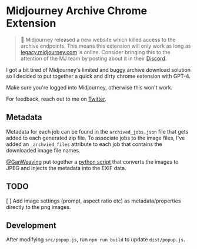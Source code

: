# Midjourney Archive Chrome Extension

> 🚨 Midjourney released a new website which killed access to the archive
endpoints. This means this extension will only work as long as
[legacy.midjourney.com](https://legacy.midjourney.com) is online. Consider
bringing this to the attention of the MJ team by posting about it in their
[Discord](https://discord.gg/midjourney).

I got a bit tired of Midjourney's limited and buggy archive download solution so
I decided to put together a quick and dirty chrome extension with GPT-4.

Make sure you're logged into Midjourney, otherwise this won't work.

For feedback, reach out to me on [Twitter](https://twitter.com/dreamingtulpa).

## Metadata

Metadata for each job can be found in the `archived_jobs.json` file that gets
added to each generated zip file. To associate jobs to the image files, I've
added an `_archvied_files` attribute to each job that contains the downloaded image file names.

[@GanWeaving](https://twitter.com/ganweaving) put together a
[python script](https://github.com/GanWeaving/inject-midjourney-command) that converts the images to JPEG and injects the metadata into the EXIF data.

## TODO

[ ] Add image settings (prompt, aspect ratio etc) as metadata/properties directly to the png images.

## Development

After modifying `src/popup.js`, run `npm run build` to update `dist/popup.js`.
